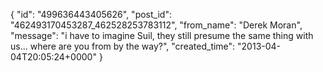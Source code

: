  {
   "id": "499636443405626",
   "post_id": "462493170453287_462528253783112",
   "from_name": "Derek Moran",
   "message": "i have to imagine Suil, they still presume the same thing with us... where are you from by the way?",
   "created_time": "2013-04-04T20:05:24+0000"
 }
